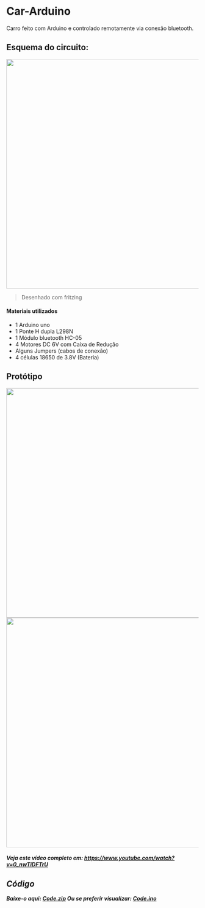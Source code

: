 # Car-Arduino
Carro feito com Arduino e controlado remotamente via conexão bluetooth.

<h2>Esquema do circuito:</h2>
<a href="https://user-images.githubusercontent.com/53026536/69505065-7b3c6f00-0f06-11ea-9077-1330945eb2c8.jpg"><img width="600px" src="https://user-images.githubusercontent.com/53026536/69505056-74156100-0f06-11ea-8c10-d16c6528fe80.jpg"></a>

>Desenhado com fritzing

<h4>Materiais utilizados</h4>
<ul>
   <li>1 Arduino uno</li>
   <li>1 Ponte H dupla L298N</li>
   <li>1 Módulo bluetooth HC-05</li>
   <li>4 Motores DC 6V com Caixa de Redução</li>
   <li>Alguns Jumpers (cabos de conexão)</li>
   <li>4 células 18650 de 3.8V (Bateria)</li>
</ul>

<h2>Protótipo</h2>
<img width="600px" src="https://user-images.githubusercontent.com/53026536/69104716-079eeb80-0a48-11ea-996e-fabb0710e93d.png">
<a href="https://www.youtube.com/watch?v=0_nwTiDFTrU"><img width="600px" src="https://user-images.githubusercontent.com/53026536/69506108-e472b100-0f0b-11ea-98bd-197242de09c6.gif"></a>
<h5>Veja este vídeo completo em: <a href="https://www.youtube.com/watch?v=0_nwTiDFTrU">https://www.youtube.com/watch?v=0_nwTiDFTrU</a><h/5>

<h2>Código</h2>
Baixe-o aqui: <a href="https://github.com/RubenFilipe07/Car-Arduino/blob/master/Code.zip" download>Code.zip</a> 
Ou se preferir visualizar: <a href="https://github.com/RubenFilipe07/Car-Arduino/blob/master/Code.ino">Code.ino</a>
